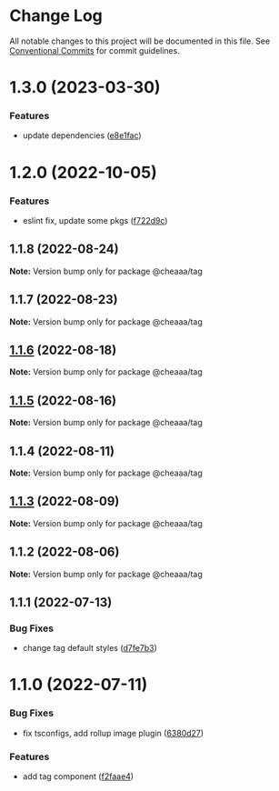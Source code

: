 # Change Log

All notable changes to this project will be documented in this file.
See [Conventional Commits](https://conventionalcommits.org) for commit guidelines.

# 1.3.0 (2023-03-30)


### Features

* update dependencies ([e8e1fac](https://github.com/SergeyBondar93/liba/commit/e8e1fac7a255d1524324ae2731accc13c51f0a16))





# 1.2.0 (2022-10-05)


### Features

* eslint fix, update some pkgs ([f722d9c](https://github.com/SergeyBondar93/liba/commit/f722d9c5101b678eb332da44dba85bb9a011cc11))





## 1.1.8 (2022-08-24)

**Note:** Version bump only for package @cheaaa/tag





## 1.1.7 (2022-08-23)

**Note:** Version bump only for package @cheaaa/tag





## [1.1.6](https://github.com/SergeyBondar93/liba/compare/@cheaaa/tag@1.1.5...@cheaaa/tag@1.1.6) (2022-08-18)

**Note:** Version bump only for package @cheaaa/tag





## [1.1.5](https://github.com/SergeyBondar93/liba/compare/@cheaaa/tag@1.1.4...@cheaaa/tag@1.1.5) (2022-08-16)

**Note:** Version bump only for package @cheaaa/tag





## 1.1.4 (2022-08-11)

**Note:** Version bump only for package @cheaaa/tag





## [1.1.3](https://github.com/SergeyBondar93/liba/compare/@cheaaa/tag@1.1.2...@cheaaa/tag@1.1.3) (2022-08-09)

**Note:** Version bump only for package @cheaaa/tag





## 1.1.2 (2022-08-06)

**Note:** Version bump only for package @cheaaa/tag





## 1.1.1 (2022-07-13)


### Bug Fixes

* change tag default styles ([d7fe7b3](https://github.com/SergeyBondar93/liba/commit/d7fe7b3f8a41ae2df162bc4ce50a0520c7172c81))





# 1.1.0 (2022-07-11)


### Bug Fixes

* fix tsconfigs, add rollup image plugin ([6380d27](https://github.com/SergeyBondar93/liba/commit/6380d272ef79220e4644deeb1c1b3ac925a1658f))


### Features

* add tag component ([f2faae4](https://github.com/SergeyBondar93/liba/commit/f2faae425ba9f4622c7a2946205ca75c775adc07))
